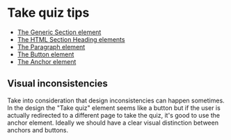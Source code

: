 # Take quiz tips

- [The Generic Section element](https://developer.mozilla.org/en-US/docs/Web/HTML/Element/section)
- [The HTML Section Heading elements](https://developer.mozilla.org/en-US/docs/Web/HTML/Element/Heading_Elements)
- [The Paragraph element](https://developer.mozilla.org/en-US/docs/Web/HTML/Element/p)
- [The Button element](https://developer.mozilla.org/en-US/docs/Web/HTML/Element/button)
- [The Anchor element](https://developer.mozilla.org/en-US/docs/Web/HTML/Element/a)

## Visual inconsistencies

Take into consideration that design inconsistencies can happen sometimes. In the design the "Take quiz" element seems like a button but if the user is actually redirected to a different page to take the quiz, it's good to use the anchor element.
Ideally we should have a clear visual distinction between anchors and buttons.
